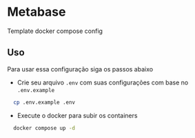 # Metabase
Template docker compose config

## Uso

Para usar essa configuração siga os passos abaixo

- Crie seu arquivo `.env` com suas configurações com base no `.env.example`

```bash
  cp .env.example .env
```

- Execute o docker para subir os containers
```bash
  docker compose up -d
```
    